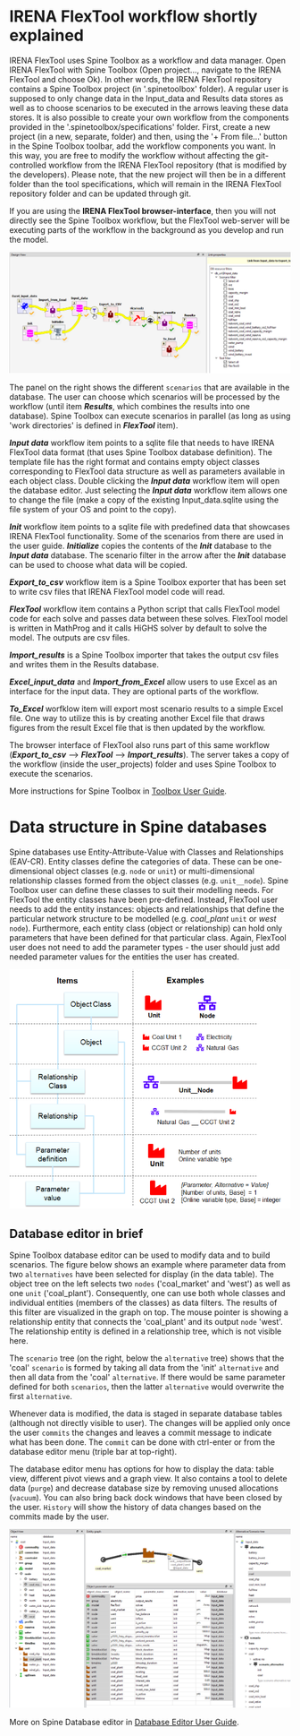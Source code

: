 # IRENA FlexTool workflow shortly explained

IRENA FlexTool uses Spine Toolbox as a workflow and data manager. Open IRENA FlexTool with Spine Toolbox (Open project..., navigate to the IRENA FlexTool and choose Ok). In other words, the IRENA FlexTool repository contains a Spine Toolbox project (in '.spinetoolbox' folder). A regular user is supposed to only change data in the Input_data and Results data stores as well as to choose scenarios to be executed in the arrows leaving these data stores. It is also possible to create your own workflow from the components provided in the '.spinetoolbox/specifications' folder. First, create a new project (in a new, separate, folder) and then, using the '+ From file...' button in the Spine Toolbox toolbar, add the workflow components you want. In this way, you are free to modify the workflow without affecting the git-controlled workflow from the IRENA FlexTool repository (that is modified by the developers). Please note, that the new project will then be in a different folder than the tool specifications, which will remain in the IRENA FlexTool repository folder and can be updated through git.

If you are using the **IRENA FlexTool browser-interface**, then you will not directly see the Spine Toolbox workflow, but the FlexTool web-server will be executing parts of the workflow in the background as you develop and run the model.

![IRENA FlexTool workflow](./flextool_workflow.png)

The panel on the right shows the different `scenarios` that are available in the database. 
The user can choose which scenarios will be processed by the workflow (until item ***Results***, 
which combines the results into one database). Spine Toolbox can execute scenarios in parallel 
(as long as using 'work directories' is defined in ***FlexTool*** item).

***Input data*** workflow item points to a sqlite file that needs to have IRENA FlexTool data format 
(that uses Spine Toolbox database definition). The template file has the right format and contains
empty object classes corresponding to FlexTool data structure as well as parameters available 
in each object class. Double clicking the ***Input data*** workflow item will open the database editor. 
Just selecting the ***Input data*** workflow item allows one to change the file (make a copy of the 
existing Input_data.sqlite using the file system of your OS and point to the copy).

***Init*** workflow item points to a sqlite file with predefined data that showcases IRENA FlexTool 
functionality. Some of the scenarios from there are used in the user guide. ***Initialize*** 
copies the contents of the ***Init*** database to the ***Input data*** database. The scenario filter in the arrow after the ***Init*** database can be used to choose what data will be copied.

***Export_to_csv*** workflow item is a Spine Toolbox exporter that has been set to write csv files that IRENA FlexTool model code will read.

***FlexTool*** workflow item contains a Python script that calls FlexTool model code for each solve 
and passes data between these solves. FlexTool model is written in MathProg and it calls HiGHS 
solver by default to solve the model. The outputs are csv files.

***Import_results*** is a Spine Toolbox importer that takes the output csv files and writes them 
in the Results database.

***Excel_input_data*** and ***Import_from_Excel*** allow users to use Excel as an interface for the input data. 
They are optional parts of the workflow.

***To_Excel*** worfklow item will export most scenario results to a simple Excel file. One way to utilize 
this is by creating another Excel file that draws figures from the result Excel file that is then updated by the workflow.

The browser interface of FlexTool also runs part of this same workflow 
(***Export_to_csv*** --> ***FlexTool*** --> ***Import_results***). The server takes a copy of the workflow (inside the user_projects) 
folder and uses Spine Toolbox to execute the scenarios.

More instructions for Spine Toolbox in [Toolbox User Guide](https://spine-toolbox.readthedocs.io/en/latest/?badge=latest).

# Data structure in Spine databases

Spine databases use Entity-Attribute-Value with Classes and Relationships (EAV-CR). Entity classes define the categories of data. These can be one-dimensional object classes (e.g. `node` or `unit`) or multi-dimensional relationship classes formed from the object classes (e.g. `unit__node`). Spine Toolbox user can define these classes to suit their modelling needs. For FlexTool the entity classes have been pre-defined. Instead, FlexTool user needs to add the entity instances: objects and relationships that define the particular network structure to be modelled (e.g. *coal_plant* `unit` or *west* `node`). Furthermore, each entity class (object or relationship) can hold only parameters that have been defined for that particular class. Again, FlexTool user does not need to add the parameter types - the user should just add needed parameter values for the entities the user has created.

![EAV data structure](./EAV_CR.png)

## Database editor in brief

Spine Toolbox database editor can be used to modify data and to build scenarios. 
The figure below shows an example where parameter data from two `alternatives` 
have been selected for display (in the data table). The object tree on the left 
selects two `nodes` ('coal_market' and 'west') as well as one `unit` ('coal_plant'). 
Consequently, one can use both whole classes and individual entities (members of the classes) as data filters.
The results of this filter are visualized in the graph on top. The mouse pointer is showing a relationship 
entity that connects the 'coal_plant' and its output `node` 'west'. The relationship 
entity is defined in a relationship tree, which is not visible here.

The `scenario` tree (on the right, below the `alternative` tree) shows that 
the 'coal' `scenario` is formed by taking all data from the 'init' `alternative` 
and then all data from the 'coal' `alternative`. If there would be same parameter 
defined for both `scenarios`, then the latter `alternative` would overwrite 
the first `alternative`.

Whenever data is modified, the data is staged in separate database tables (although not directly visible to user). The changes will be applied only once the user `commits` the changes and leaves a commit message to indicate what has been done. The `commit` can be done with ctrl-enter or from the database editor menu (triple bar at top-right).

The database editor menu has options for how to display the data: table view, different pivot views and a graph view. It also contains a tool to delete data (`purge`) and decrease database size by removing unused allocations (`vacuum`). You can also bring back dock windows that have been closed by the user. `History` will show the history of data changes based on the commits made by the user.

![Database editor](./database_editor.png)

More on Spine Database editor in [Database Editor User Guide](https://spine-toolbox.readthedocs.io/en/latest/spine_db_editor/index.html).
